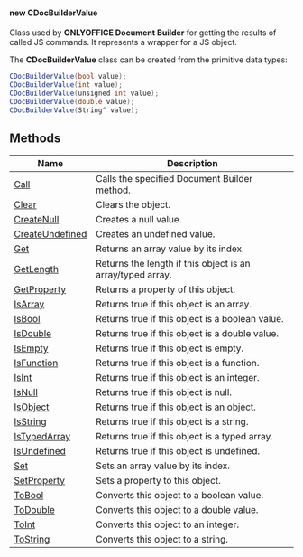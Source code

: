 #### new CDocBuilderValue

Class used by **ONLYOFFICE Document Builder** for getting the results of called JS commands. It represents a wrapper for a JS object.

The **CDocBuilderValue** class can be created from the primitive data types:

```c#
CDocBuilderValue(bool value);
CDocBuilderValue(int value);
CDocBuilderValue(unsigned int value);
CDocBuilderValue(double value);
CDocBuilderValue(String^ value);
```

## Methods

| Name                                                            | Description                                                |
| --------------------------------------------------------------- | ---------------------------------------------------------- |
| [Call](../CDocBuilderValue/Call/index.md)                       | Calls the specified Document Builder method.               |
| [Clear](../CDocBuilderValue/Clear/index.md)                     | Clears the object.                                         |
| [CreateNull](../CDocBuilderValue/CreateNull/index.md)           | Creates a null value.                                      |
| [CreateUndefined](../CDocBuilderValue/CreateUndefined/index.md) | Creates an undefined value.                                |
| [Get](../CDocBuilderValue/Get/index.md)                         | Returns an array value by its index.                       |
| [GetLength](../CDocBuilderValue/GetLength/index.md)             | Returns the length if this object is an array/typed array. |
| [GetProperty](../CDocBuilderValue/GetProperty/index.md)         | Returns a property of this object.                         |
| [IsArray](../CDocBuilderValue/IsArray/index.md)                 | Returns true if this object is an array.                   |
| [IsBool](../CDocBuilderValue/IsBool/index.mdd)                  | Returns true if this object is a boolean value.            |
| [IsDouble](../CDocBuilderValue/IsDouble/index.md)               | Returns true if this object is a double value.             |
| [IsEmpty](../CDocBuilderValue/IsEmpty/index.md)                 | Returns true if this object is empty.                      |
| [IsFunction](../CDocBuilderValue/IsFunction/index.md)           | Returns true if this object is a function.                 |
| [IsInt](../CDocBuilderValue/IsInt/index.md)                     | Returns true if this object is an integer.                 |
| [IsNull](../CDocBuilderValue/IsNull/index.md)                   | Returns true if this object is null.                       |
| [IsObject](../CDocBuilderValue/IsObject/index.md)               | Returns true if this object is an object.                  |
| [IsString](../CDocBuilderValue/IsString/index.md)               | Returns true if this object is a string.                   |
| [IsTypedArray](../CDocBuilderValue/IsTypedArray/index.md)       | Returns true if this object is a typed array.              |
| [IsUndefined](../CDocBuilderValue/IsUndefined/index.md)         | Returns true if this object is undefined.                  |
| [Set](../CDocBuilderValue/Set/index.md)                         | Sets an array value by its index.                          |
| [SetProperty](../CDocBuilderValue/SetProperty/index.md)         | Sets a property to this object.                            |
| [ToBool](../CDocBuilderValue/ToBool/index.md)                   | Converts this object to a boolean value.                   |
| [ToDouble](../CDocBuilderValue/ToDouble/index.md)               | Converts this object to a double value.                    |
| [ToInt](../CDocBuilderValue/ToInt/index.md)                     | Converts this object to an integer.                        |
| [ToString](../CDocBuilderValue/ToString/index.md)               | Converts this object to a string.                          |
